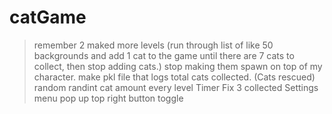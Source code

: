 ﻿# catGame

> remember 2 maked more levels (run through list of like 50 backgrounds and add 1 cat to the game until there are 7 cats to collect, then stop adding cats.)
> stop making them spawn on top of my character.
> make pkl file that logs total cats collected. (Cats rescued)
> random randint cat amount every level
> Timer
> Fix 3 collected
> Settings menu pop up top right button toggle
